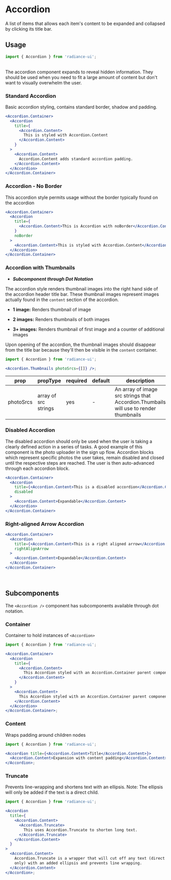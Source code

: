 # Accordion

A list of items that allows each item's content to be expanded and collapsed by clicking its title bar.

## Usage

```jsx
import { Accordion } from 'radiance-ui';
```

<br>
The accordion component expands to reveal hidden information. They should be used when you need to fit a large amount of content but don't want to visually overwhelm the user.

<!-- STORY -->

<!-- PROPS -->

<br>

### Standard Accordion

Basic accordion styling, contains standard border, shadow and padding.

```jsx
<Accordion.Container>
  <Accordion
    title={
      <Accordion.Content>
        This is styled with Accordion.Content
      </Accordion.Content>
    }
  >
    <Accordion.Content>
      Accordion.Content adds standard accordion padding.
    </Accordion.Content>
  </Accordion>
</Accordion.Container>
```

### Accordion - No Border

This accordion style permits usage without the border typically found on the accordion

```jsx
<Accordion.Container>
  <Accordion
    title={
      <Accordion.Content>This is Accordion with noBorder</Accordion.Content>
    }
    noBorder
  >
    <Accordion.Content>This is styled with Accordion.Content</Accordion.Content>
  </Accordion>
</Accordion.Container>
```

### Accordion with Thumbnails

- **_Subcomponent through Dot Notation_**

The accordion style renders thumbnail images into the right hand side of the accordion header title bar. These thumbnail images represent images actually found in the `content` section of the accordion.

- **1 image:** Renders thumbnail of image

- **2 images:** Renders thumbnails of both images

- **3+ images:** Renders thumbnail of first image and a counter of additional images

Upon opening of the accordion, the thumbnail images should disappear from the title bar because they'll then be visible in the `content` container.

```jsx
import { Accordion } from 'radiance-ui';

<Accordion.Thumbnails photoSrcs={[]} />;
```

| prop      | propType             | required | default | description                                                                          |
| --------- | -------------------- | -------- | ------- | ------------------------------------------------------------------------------------ |
| photoSrcs | array of src strings | yes      | -       | An array of image src strings that Accordion.Thumbails will use to render thumbnails |

### Disabled Accordion

The disabled accordion should only be used when the user is taking a clearly defined action in a series of tasks. A good example of this component is the photo uploader in the sign up flow. Accordion blocks which represent specific photos the user takes, remain disabled and closed until the respective steps are reached. The user is then auto-advanced through each accordion block.

```jsx
<Accordion.Container>
  <Accordion
    title={<Accordion.Content>This is a disabled accordion</Accordion.Content>}
    disabled
  >
    <Accordion.Content>Expandable</Accordion.Content>
  </Accordion>
</Accordion.Container>
```

### Right-aligned Arrow Accordion

```jsx
<Accordion.Container>
  <Accordion
    title={<Accordion.Content>This is a right aligned arrow</Accordion.Content>}
    rightAlignArrow
  >
    <Accordion.Content>Expandable</Accordion.Content>
  </Accordion>
</Accordion.Container>
```

<br>

## Subcomponents

The `<Accordion />` component has subcomponents available through dot notation.

### Container

Container to hold instances of `<Accordion>`

```jsx
import { Accordion } from 'radiance-ui';

<Accordion.Container>
  <Accordion
    title={
      <Accordion.Content>
        This Accordion styled with an Accordion.Container parent component
      </Accordion.Content>
    }
  >
    <Accordion.Content>
      This Accordion styled with an Accordion.Container parent component
    </Accordion.Content>
  </Accordion>
</Accordion.Container>;
```

### Content

Wraps padding around children nodes

```jsx
import { Accordion } from 'radiance-ui';

<Accordion title={<Accordion.Content>Title</Accordion.Content>}>
  <Accordion.Content>Expansion with content padding</Accordion.Content>
</Accordion>;
```

### Truncate

Prevents line-wrapping and shortens text with an ellipsis. Note: The ellipsis will only
be added if the text is a direct child.

```jsx
import { Accordion } from 'radiance-ui';

<Accordion
  title={
    <Accordion.Content>
      <Accordion.Truncate>
        This uses Accordion.Truncate to shorten long text.
      </Accordion.Truncate>
    </Accordion.Content>
  }
>
  <Accordion.Content>
    Accordion.Truncate is a wrapper that will cut off any text (direct children
    only) with an added ellipsis and prevents line wrapping.
  </Accordion.Content>
</Accordion>;
```
